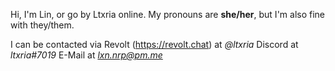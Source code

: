   Hi,
  I'm Lin, or go by Ltxria online.
  My pronouns are **she/her**, but I'm also fine with they/them.
  
  I can be contacted via
    Revolt (https://revolt.chat) at *@ltxria*
    Discord at *ltxria#7019*
    E-Mail at *lxn.nrp@pm.me*
    

